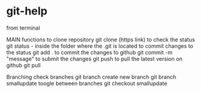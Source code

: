 # git-help

from terminal

MAIN functions
    to clone repository
        git clone (https link)
    to check the status
        git status - inside the folder where the .git is located
    to commit changes to the status
        git add .
    to commit the changes to github
        git commit -m "message"
    to submit the changes
        git push
    to pull the latest version on github
        git pull

Branching
    check branches
        git branch
    create new branch
        git branch smallupdate
    toogle between branches
        git checkout smallupdate